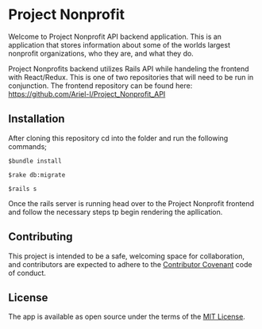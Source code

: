 # Project Nonprofit

Welcome to Project Nonprofit API backend application. This is an application that stores information about some of the worlds largest nonprofit organizations, who they are, and what they do.

Project Nonprofits backend utilizes Rails API while handeling the frontend with React/Redux. This is one of two repositories that will need to be run in conjunction. The frontend repository can be found here: https://github.com/Ariel-I/Project_Nonprofit_API

 

## Installation

After cloning this repository cd into the folder and run the following commands;
```
$bundle install 
```
```
$rake db:migrate 
```
```
$rails s
```

Once the rails server is running head over to the Project Nonprofit frontend and follow the necessary steps tp begin rendering the apllication. 

## Contributing
This project is intended to be a safe, welcoming space for collaboration, and contributors are expected to adhere to the [Contributor Covenant](https://www.contributor-covenant.org/) code of conduct.

## License
The app is available as open source under the terms of the [MIT License](https://opensource.org/licenses/MIT).
